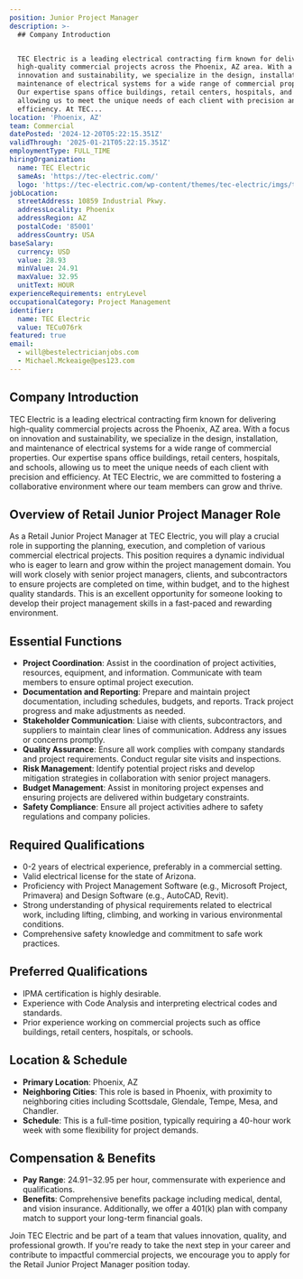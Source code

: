 ```yaml
---
position: Junior Project Manager
description: >-
  ## Company Introduction


  TEC Electric is a leading electrical contracting firm known for delivering
  high-quality commercial projects across the Phoenix, AZ area. With a focus on
  innovation and sustainability, we specialize in the design, installation, and
  maintenance of electrical systems for a wide range of commercial properties.
  Our expertise spans office buildings, retail centers, hospitals, and schools,
  allowing us to meet the unique needs of each client with precision and
  efficiency. At TEC...
location: 'Phoenix, AZ'
team: Commercial
datePosted: '2024-12-20T05:22:15.351Z'
validThrough: '2025-01-21T05:22:15.351Z'
employmentType: FULL_TIME
hiringOrganization:
  name: TEC Electric
  sameAs: 'https://tec-electric.com/'
  logo: 'https://tec-electric.com/wp-content/themes/tec-electric/imgs/tec-logo.png'
jobLocation:
  streetAddress: 10859 Industrial Pkwy.
  addressLocality: Phoenix
  addressRegion: AZ
  postalCode: '85001'
  addressCountry: USA
baseSalary:
  currency: USD
  value: 28.93
  minValue: 24.91
  maxValue: 32.95
  unitText: HOUR
experienceRequirements: entryLevel
occupationalCategory: Project Management
identifier:
  name: TEC Electric
  value: TECu076rk
featured: true
email:
  - will@bestelectricianjobs.com
  - Michael.Mckeaige@pes123.com
---
```




## Company Introduction

TEC Electric is a leading electrical contracting firm known for delivering high-quality commercial projects across the Phoenix, AZ area. With a focus on innovation and sustainability, we specialize in the design, installation, and maintenance of electrical systems for a wide range of commercial properties. Our expertise spans office buildings, retail centers, hospitals, and schools, allowing us to meet the unique needs of each client with precision and efficiency. At TEC Electric, we are committed to fostering a collaborative environment where our team members can grow and thrive.

## Overview of Retail Junior Project Manager Role

As a Retail Junior Project Manager at TEC Electric, you will play a crucial role in supporting the planning, execution, and completion of various commercial electrical projects. This position requires a dynamic individual who is eager to learn and grow within the project management domain. You will work closely with senior project managers, clients, and subcontractors to ensure projects are completed on time, within budget, and to the highest quality standards. This is an excellent opportunity for someone looking to develop their project management skills in a fast-paced and rewarding environment.

## Essential Functions

- **Project Coordination**: Assist in the coordination of project activities, resources, equipment, and information. Communicate with team members to ensure optimal project execution.
- **Documentation and Reporting**: Prepare and maintain project documentation, including schedules, budgets, and reports. Track project progress and make adjustments as needed.
- **Stakeholder Communication**: Liaise with clients, subcontractors, and suppliers to maintain clear lines of communication. Address any issues or concerns promptly.
- **Quality Assurance**: Ensure all work complies with company standards and project requirements. Conduct regular site visits and inspections.
- **Risk Management**: Identify potential project risks and develop mitigation strategies in collaboration with senior project managers.
- **Budget Management**: Assist in monitoring project expenses and ensuring projects are delivered within budgetary constraints.
- **Safety Compliance**: Ensure all project activities adhere to safety regulations and company policies.

## Required Qualifications

- 0-2 years of electrical experience, preferably in a commercial setting.
- Valid electrical license for the state of Arizona.
- Proficiency with Project Management Software (e.g., Microsoft Project, Primavera) and Design Software (e.g., AutoCAD, Revit).
- Strong understanding of physical requirements related to electrical work, including lifting, climbing, and working in various environmental conditions.
- Comprehensive safety knowledge and commitment to safe work practices.

## Preferred Qualifications

- IPMA certification is highly desirable.
- Experience with Code Analysis and interpreting electrical codes and standards.
- Prior experience working on commercial projects such as office buildings, retail centers, hospitals, or schools.

## Location & Schedule

- **Primary Location**: Phoenix, AZ
- **Neighboring Cities**: This role is based in Phoenix, with proximity to neighboring cities including Scottsdale, Glendale, Tempe, Mesa, and Chandler.
- **Schedule**: This is a full-time position, typically requiring a 40-hour work week with some flexibility for project demands.

## Compensation & Benefits

- **Pay Range**: $24.91-$32.95 per hour, commensurate with experience and qualifications.
- **Benefits**: Comprehensive benefits package including medical, dental, and vision insurance. Additionally, we offer a 401(k) plan with company match to support your long-term financial goals.

Join TEC Electric and be part of a team that values innovation, quality, and professional growth. If you're ready to take the next step in your career and contribute to impactful commercial projects, we encourage you to apply for the Retail Junior Project Manager position today.